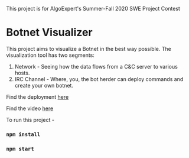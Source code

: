 This project is for AlgoExpert's Summer-Fall 2020 SWE Project Contest

# Botnet Visualizer

This project aims to visualize a Botnet in the best way possible. The visualization tool has two segments:

1. Network - Seeing how the data flows from a C&C server to various hosts.
2. IRC Channel - Where, you, the bot herder can deploy commands and create your own botnet. 

Find the deployment [here](https://heuristic-feynman-31c85f.netlify.app/)

Find the video [here](https://www.youtube.com/watch?v=Rapj7TxFM3c)

To run this project - 
### `npm install`
### `npm start`
